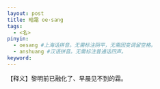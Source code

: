 ```yaml
---
layout: post
title: 暗霜 oe·sang
tags:
  - <名>
pinyin: 
  - oesang #上海话拼音。无需标注阴平，无需因变调留空格。 
  - anshuang #汉语拼音。无需标注普通话四声。
keyword: 
---
```


【释义】黎明前已融化了、早晨见不到的霜。              
          